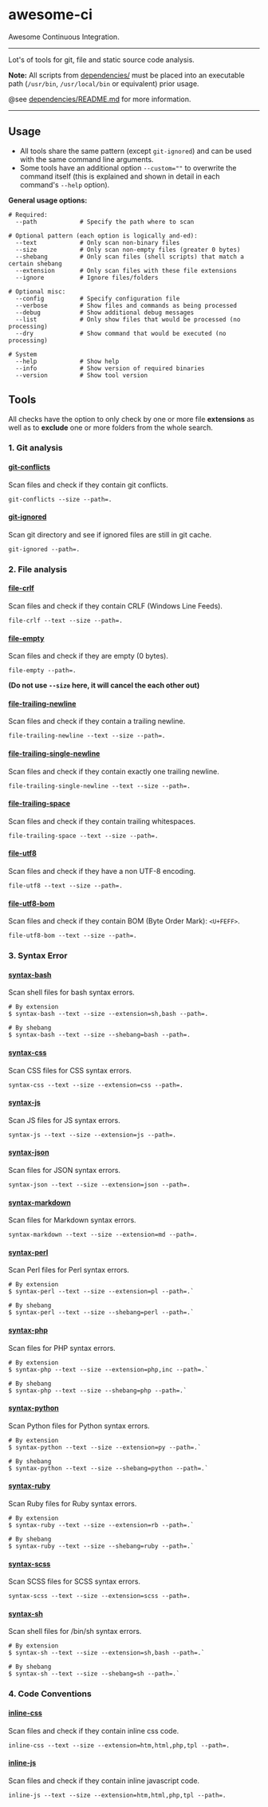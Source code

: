 # awesome-ci

Awesome Continuous Integration.

---

Lot's of tools for git, file and static source code analysis.

**Note:** All scripts from [dependencies/](dependencies/) must be placed into an executable path (`/usr/bin`, `/usr/local/bin` or equivalent) prior usage.

@see [dependencies/README.md](dependencies/) for more information.

---

## Usage

* All tools share the same pattern (except `git-ignored`) and can be used with the same command line arguments.
* Some tools have an additional option `--custom=""` to overwrite the command itself (this is explained and shown in detail in each command's `--help` option).

**General usage options:**

```shell
# Required:
  --path            # Specify the path where to scan

# Optional pattern (each option is logically and-ed):
  --text            # Only scan non-binary files
  --size            # Only scan non-empty files (greater 0 bytes)
  --shebang         # Only scan files (shell scripts) that match a certain shebang
  --extension       # Only scan files with these file extensions
  --ignore          # Ignore files/folders

# Optional misc:
  --config          # Specify configuration file
  --verbose         # Show files and commands as being processed
  --debug           # Show additional debug messages
  --list            # Only show files that would be processed (no processing)
  --dry             # Show command that would be executed (no processing)

# System
  --help            # Show help
  --info            # Show version of required binaries
  --version         # Show tool version

```

## Tools

All checks have the option to only check by one or more file **extensions** as well as to **exclude** one or more folders from the whole search.

### 1. Git analysis

#### [git-conflicts](bin/git-conflicts)

Scan files and check if they contain git conflicts.

`git-conflicts --size --path=.`


#### [git-ignored](bin/git-ignored)

Scan git directory and see if ignored files are still in git cache.

`git-ignored --path=.`


### 2. File analysis

#### [file-crlf](bin/file-crlf)

Scan files and check if they contain CRLF (Windows Line Feeds).

`file-crlf --text --size --path=.`


#### [file-empty](bin/file-empty)

Scan files and check if they are empty (0 bytes).

`file-empty --path=.`

**(Do not use `--size` here, it will cancel the each other out)**


#### [file-trailing-newline](bin/file-trailing-newline)

Scan files and check if they contain a trailing newline.

`file-trailing-newline --text --size --path=.`


#### [file-trailing-single-newline](bin/file-trailing-single-newline)

Scan files and check if they contain exactly one trailing newline.

`file-trailing-single-newline --text --size --path=.`



#### [file-trailing-space](bin/file-trailing-space)

Scan files and check if they contain trailing whitespaces.

`file-trailing-space --text --size --path=.`


#### [file-utf8](bin/file-utf8)

Scan files and check if they have a non UTF-8 encoding.

`file-utf8 --text --size --path=.`


#### [file-utf8-bom](bin/file-utf8-bom)

Scan files and check if they contain BOM (Byte Order Mark): `<U+FEFF>`.

`file-utf8-bom --text --size --path=.`


### 3. Syntax Error

#### [syntax-bash](bin/syntax-bash)

Scan shell files for bash syntax errors.

```shell
# By extension
$ syntax-bash --text --size --extension=sh,bash --path=.

# By shebang
$ syntax-bash --text --size --shebang=bash --path=.

```


#### [syntax-css](bin/syntax-css)

Scan CSS files for CSS syntax errors.

`syntax-css --text --size --extension=css --path=.`


#### [syntax-js](bin/syntax-js)

Scan JS files for JS syntax errors.

`syntax-js --text --size --extension=js --path=.`


#### [syntax-json](bin/syntax-json)

Scan files for JSON syntax errors.

`syntax-json --text --size --extension=json --path=.`


#### [syntax-markdown](bin/syntax-markdown)

Scan files for Markdown syntax errors.

`syntax-markdown --text --size --extension=md --path=.`


#### [syntax-perl](bin/syntax-perl)

Scan Perl files for Perl syntax errors.

```shell
# By extension
$ syntax-perl --text --size --extension=pl --path=.`

# By shebang
$ syntax-perl --text --size --shebang=perl --path=.`
```


#### [syntax-php](bin/syntax-php)

Scan files for PHP syntax errors.

```shell
# By extension
$ syntax-php --text --size --extension=php,inc --path=.`

# By shebang
$ syntax-php --text --size --shebang=php --path=.`
```


#### [syntax-python](bin/syntax-python)

Scan Python files for Python syntax errors.

```shell
# By extension
$ syntax-python --text --size --extension=py --path=.`

# By shebang
$ syntax-python --text --size --shebang=python --path=.`
```


#### [syntax-ruby](bin/syntax-ruby)

Scan Ruby files for Ruby syntax errors.

```shell
# By extension
$ syntax-ruby --text --size --extension=rb --path=.`

# By shebang
$ syntax-ruby --text --size --shebang=ruby --path=.`
```


#### [syntax-scss](bin/syntax-scss)

Scan SCSS files for SCSS syntax errors.

`syntax-scss --text --size --extension=scss --path=.`


#### [syntax-sh](bin/syntax-sh)

Scan shell files for /bin/sh syntax errors.

```shell
# By extension
$ syntax-sh --text --size --extension=sh,bash --path=.`

# By shebang
$ syntax-sh --text --size --shebang=sh --path=.`
```



### 4. Code Conventions

#### [inline-css](bin/inline-css)

Scan files and check if they contain inline css code.

`inline-css --text --size --extension=htm,html,php,tpl --path=.`


#### [inline-js](bin/inline-js)

Scan files and check if they contain inline javascript code.

`inline-js --text --size --extension=htm,html,php,tpl --path=.`


